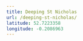 ```yaml
---
title: Deeping St Nicholas
url: /deeping-st-nicholas/
latitude: 52.7223358
longitude: -0.2086963
---
```

